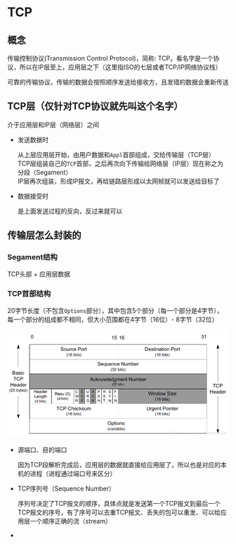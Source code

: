 # TCP

## 概念
传输控制协议(Transmission Control Protocol)，简称: TCP。看名字是一个协议，所以在IP层至上，应用层之下（这里指ISO的七层或者TCP/IP网络协议栈）

可靠的传输协议，传输的数据会按照顺序发送给接收方，且发错的数据会重新传送

## TCP层（仅针对TCP协议就先叫这个名字）

介于应用层和IP层（网络层）之间  
+ 发送数据时  
  
  从上层应用层开始，由用户数据和`Appl`首部组成，交给传输层（TCP层）  
  TCP层组装自己的`TCP`首部，之后再次向下传输给网络层（IP层）现在称之为分段（Segament）  
  IP层再次组装，形成IP报文，再给链路层形成以太网帧就可以发送给目标了

+ 数据接受时  

  是上面发送过程的反向，反过来就可以

## 传输层怎么封装的

### Segament结构

TCP头部 + 应用层数据

### TCP首部结构

20字节长度（不包含`Options`部分），其中包含5个部分（每一个部分是4字节），每一个部分的组成都不相同，但大小范围都在4字节（16位）- 8字节（32位）

![tcp header](./TCP/tcpheader.png)

+ 源端口、目的端口  

  因为TCP段解析完成后，应用层的数据就直接给应用层了，所以也是对应的本机的进程（进程通过端口号来区分）

+ TCP序列号（Sequence Number）  
  
  序列号决定了TCP报文的顺序，具体点就是发送第一个TCP报文到最后一个TCP报文的序号，有了序号可以去重TCP报文、丢失的包可以重发、可以给应用层一个顺序正确的流（stream）

+ 
